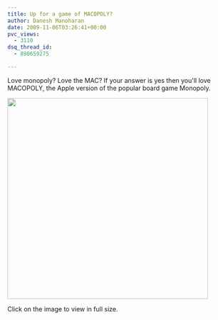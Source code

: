 ```yaml
---
title: Up for a game of MACOPOLY?
author: Danesh Manoharan
date: 2009-11-06T03:26:41+00:00
pvc_views:
  - 3110
dsq_thread_id:
  - 890659275

---
```

Love monopoly? Love the MAC? If your answer is yes then you'll love MACOPOLY, the Apple version of the popular board game Monopoly.

[<img class="alignnone" title="Macopoly" src="http://img94.imageshack.us/img94/759/macopoly.jpg" alt="" width="450" />][1]

Click on the image to view in full size.

 [1]: http://img94.imageshack.us/img94/759/macopoly.jpg